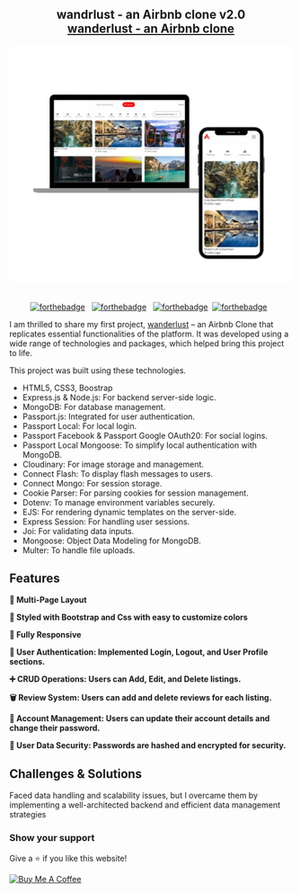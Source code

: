 <h2 align="center">
  wandrlust - an Airbnb clone v2.0<br/>
  <a href="https://wanderlust-project-dbgu.onrender.com/listings" target="_blank">wanderlust - an Airbnb clone</a>
</h2>
<div align="center">
  <img alt="Demo" src="./Images/wanderlust.png" />
</div>

<br/>

<center>

[![forthebadge](https://forthebadge.com/images/badges/built-with-love.svg)](https://forthebadge.com) &nbsp;
[![forthebadge](https://forthebadge.com/images/badges/made-with-css.svg)](https://forthebadge.com) &nbsp;
[![forthebadge](https://forthebadge.com/images/badges/made-with-html.svg)](https://forthebadge.com)&nbsp;
[![forthebadge](https://forthebadge.com/images/badges/made-with-javascript.svg)](https://forthebadge.com) &nbsp;

</center


I am thrilled to share my first project, <a href="https://wanderlust-project-dbgu.onrender.com/listings" target="_blank">wanderlust</a> – an Airbnb Clone that replicates essential functionalities of the platform. It was developed using a wide range of technologies and packages, which helped bring this project to life.

This project was built using these technologies.

- HTML5, CSS3, Boostrap
- Express.js & Node.js: For backend server-side logic.
- MongoDB: For database management.
- Passport.js: Integrated for user authentication.
- Passport Local: For local login.
- Passport Facebook & Passport Google OAuth20: For social logins.
- Passport Local Mongoose: To simplify local authentication with MongoDB.
- Cloudinary: For image storage and management.
- Connect Flash: To display flash messages to users.
- Connect Mongo: For session storage.
- Cookie Parser: For parsing cookies for session management.
- Dotenv: To manage environment variables securely.
- EJS: For rendering dynamic templates on the server-side.
- Express Session: For handling user sessions.
- Joi: For validating data inputs.
- Mongoose: Object Data Modeling for MongoDB.
- Multer: To handle file uploads.

## Features

**📖 Multi-Page Layout**

**🎨 Styled with Bootstrap and Css with easy to customize colors**

**📱 Fully Responsive**

**🔑 User Authentication: Implemented Login, Logout, and User Profile sections.**

**➕ CRUD Operations: Users can Add, Edit, and Delete listings.**

**🗑️ Review System: Users can add and delete reviews for each listing.**

**👤 Account Management: Users can update their account details and change their password.**

**🔐 User Data Security: Passwords are hashed and encrypted for security.**

## Challenges & Solutions

Faced data handling and scalability issues, but I overcame them by implementing a well-architected backend and efficient data management strategies


### Show your support

Give a ⭐ if you like this website!

<a href="https://buymeacoffee.com/sunnysing12" target="_blank"><img src="https://cdn.buymeacoffee.com/buttons/v2/default-violet.png" alt="Buy Me A Coffee" height= "60px" width= "217px" ></a>
